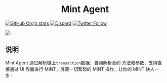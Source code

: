 <h1 align="center">Mint Agent</h1>

[![GitHub Org's stars](https://img.shields.io/github/stars/CaiYunDAO/mint-agent?style=social)](https://github.com/CaiYunDAO/mint-agent) [![Discord](https://img.shields.io/discord/972460930531229706?label=Discord&logo=discord&style=social)](https://discord.gg/ggrfhdS9Fe) [![Twitter Follow](https://img.shields.io/twitter/follow/JayPlayDota?style=social)](https://twitter.com/JayPlayDota)

![](https://img.shields.io/badge/node.js-14.0%2B-brightgreen.svg)

## 说明

Mint Agent 通过解析链上`transaction`数据，自动解析合约 方法和参数，支持直接通过 UI 界面进行 MINT，屏蔽一切繁琐的 MINT 操作，让你的 MINT 快人一步！